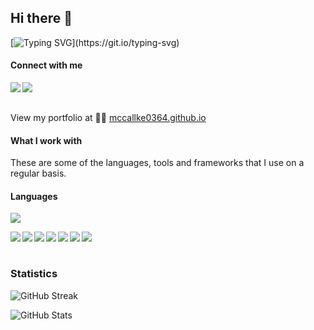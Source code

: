## Hi there 👋 

[![Typing SVG](https://readme-typing-svg.demolab.com?font=Fira+Code&pause=1000&color=ff69b4&multiline=true&width=700&height=60&lines=I'm+Katherine,+Bioinformatician+and+Data+Scientist.)](https://git.io/typing-svg)
#### Connect with me

<a href="https://www.linkedin.com/in/katherine-emma-mccallum/"><img align="left" src="https://img.shields.io/badge/LinkedIn-0A66C2?&style=for-the-badge&logo=LinkedIn&logoColor=white"/></a>
<a href="mailto:katherinemmamcc@gmail.com"><img align="left" src="https://img.shields.io/badge/Email-EA4335?&style=for-the-badge&logo=Gmail&logoColor=white"/></a> 

<br/><br/>
<p >View my portfolio at 👨‍💻 <a href="https://mccallke0364.github.io" target="_blank">mccallke0364.github.io</a>  </p>

#### What I work with

<p>These are some of the languages, tools and frameworks that I use on a regular basis.</p>

<h4>Languages</h4>
<p>
  <img src="https://github-readme-stats.vercel.app/api/top-langs/?username=mccallke0364&theme=github_dark&layout=compact"/>
</p>
<p>
  <img align="left" src="https://img.shields.io/badge/JavaScript-1c1c1c?&style=flat-square&logo=JavaScript" />
  <img align="left" src="https://img.shields.io/badge/Python-1c1c1c?&style=flat-square&logo=Python" />
  <img align="left" src="https://img.shields.io/badge/WebGL-1c1c1c?&style=flat-square&logo=WebGL" />
  <img align="left" src="https://img.shields.io/badge/Lua-1c1c1c?&style=flat-square&logo=Lua" />
  <img align="left" src="https://img.shields.io/badge/Solidity-1c1c1c?&style=flat-square&logo=Solidity" />
  <img align="left" src="https://img.shields.io/badge/Octave-1c1c1c?&style=flat-square&logo=Octave" />
  <img align="left" src="https://img.shields.io/badge/PHP-1c1c1c?&style=flat-square&logo=PHP" />
</p>
  
<br/><br/>

### Statistics

![GitHub Streak](https://github-readme-streak-stats.herokuapp.com/?user=mccallke0364&theme=holi-theme)

![GitHub Stats](https://github-readme-stats.vercel.app/api?username=mccallke0364&count_private=true&show_icons=true&theme=github_dark) 



<!--


 <h3><p align="center">Total Profile Visit: since 07.05.2022</p>
<p align="center">
    <img align="center" src="https://profile-counter.glitch.me/mccallke0364/count.svg"/>
</p>

 <h3><p align="center">Total Profile Visit: since 07.05.2022</p>
<p align="center">
    <img align="center" src="https://profile-counter.glitch.me/brandy-corwin/count.svg"/>
</p>
![](https://visitor-badge.glitch.me/badge?page_id=Mccallke0364.McCallke0364&left_text=Visitors&right_color=%23ff69b4)


**Mccallke0364/McCallke0364** is a ✨ _special_ ✨ repository because its `README.md` (this file) appears on your GitHub profile.

<a href="https://twitter.com/     "><img align="left" src="https://img.shields.io/badge/Twitter-1DA1F2?&style=for-the-badge&logo=Twitter&logoColor=white" /></a>
<a href="https://www.instagram.com/      /"><img align="left" src="https://img.shields.io/badge/Instagram-E4405F?&style=for-the-badge&logo=Instagram&logoColor=white" /></a>
<a href="https://calendly.com/      /15min"><img align="left" src="https://img.shields.io/badge/Schedule a Meeting-4285F4?&style=for-the-badge&logo=Google Calendar&logoColor=white" /></a>

-->
